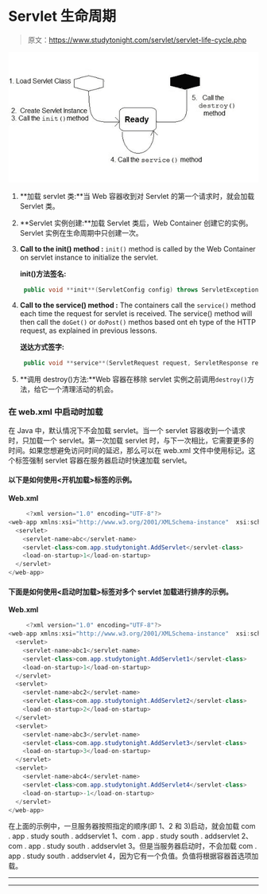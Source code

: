 # Servlet 生命周期

> 原文：<https://www.studytonight.com/servlet/servlet-life-cycle.php>

![servlet life cycle](img/d43f423879991d47e79476d953220360.png)

1.  **加载 servlet 类:**当 Web 容器收到对 Servlet 的第一个请求时，就会加载 Servlet 类。
2.  **Servlet 实例创建:**加载 Servlet 类后，Web Container 创建它的实例。Servlet 实例在生命周期中只创建一次。
3.  **Call to the init() method :** `init()` method is called by the Web Container on servlet instance to initialize the servlet.

    **init()方法签名:**

    ```java
     public void **init**(ServletConfig config) throws ServletException 
    ```

4.  **Call to the service() method :** The containers call the `service()` method each time the request for servlet is received. The service() method will then call the `doGet()` or `doPost()` methos based ont eh type of the HTTP request, as explained in previous lessons.

    **送达方式签字:**

    ```java
     public void **service**(ServletRequest request, ServletResponse response) throws ServletException, IOException 
    ```

5.  **调用 destroy()方法:**Web 容器在移除 servlet 实例之前调用`destroy()`方法，给它一个清理活动的机会。

### 在 web.xml 中启动时加载

在 Java 中，默认情况下不会加载 servlet。当一个 servlet 容器收到一个请求时，只加载一个 servlet。第一次加载 servlet 时，与下一次相比，它需要更多的时间。如果您想避免访问时间的延迟，那么可以在 web.xml 文件中使用<load-on-startup>标记。这个标签强制 servlet 容器在服务器启动时快速加载 servlet。</load-on-startup>

#### **以下是如何使用<开机加载>标签的示例。**

**Web.xml**

```java
	 <?xml version="1.0" encoding="UTF-8"?>
<web-app xmlns:xsi="http://www.w3.org/2001/XMLSchema-instance"  xsi:schemaLocation="http://xmlns.jcp.org/xml/ns/javaee http://xmlns.jcp.org/xml/ns/javaee/web-app_4_0.xsd" id="WebApp_ID" version="4.0">
  <servlet>
  	<servlet-name>abc</servlet-name>
  	<servlet-class>com.app.studytonight.AddServlet</servlet-class>
	<load-on-startup>1</load-on-startup> 
  </servlet>
</web-app> 

```

#### **下面是如何使用<启动时加载>标签对多个 servlet 加载进行排序的示例。**

**Web.xml**

```java
	 <?xml version="1.0" encoding="UTF-8"?>
<web-app xmlns:xsi="http://www.w3.org/2001/XMLSchema-instance"  xsi:schemaLocation="http://xmlns.jcp.org/xml/ns/javaee http://xmlns.jcp.org/xml/ns/javaee/web-app_4_0.xsd" id="WebApp_ID" version="4.0">
  <servlet>
  	<servlet-name>abc1</servlet-name>
  	<servlet-class>com.app.studytonight.AddServlet1</servlet-class>
	<load-on-startup>1</load-on-startup> 
  </servlet>
  <servlet>
  	<servlet-name>abc2</servlet-name>
  	<servlet-class>com.app.studytonight.AddServlet2</servlet-class>
	<load-on-startup>2</load-on-startup> 
  </servlet>
  <servlet>
  	<servlet-name>abc3</servlet-name>
  	<servlet-class>com.app.studytonight.AddServlet3</servlet-class>
	<load-on-startup>3</load-on-startup> 
  </servlet>
  <servlet>
  	<servlet-name>abc4</servlet-name>
  	<servlet-class>com.app.studytonight.AddServlet4</servlet-class>
	<load-on-startup>-1</load-on-startup> 
  </servlet>
</web-app> 

```

在上面的示例中，一旦服务器按照指定的顺序(即 1、2 和 3)启动，就会加载 com . app . study south . addservlet 1、com . app . study south . addservlet 2、com . app . study south . addservlet 3。但是当服务器启动时，不会加载 com . app . study south . addservlet 4，因为它有一个负值。负值将根据容器首选项加载。

* * *

* * *